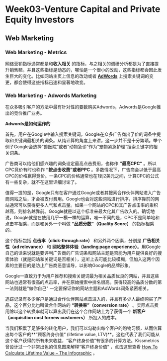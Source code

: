 # Week03-Venture Capital and Private Equity Investors
## Web Marketing
### Web Marketing - Metrics
网络营销指标通常都是和**收入相关** 的指标，与之相关的调研分析都是为了直接提升销售额。并且这些指标是动态的，哪怕是一个很小的改动，这些指标都会因此发生巨大的变化。比如网站主页上信息的改动或者 **[AdWords]( [http://www.google-adwords.cn/](http://www.google-adwords.cn/) )** 上搜索关键词的变更，都会使得这些指标迅速和显著地改变。

### Web Marketing - Adwords Marketing
在众多吸引客户的方法中最有针对性的要数购买Adwords，Adwords是Google推出的竞价推广业务。

**Adwords是如何运作的**

首先，用户在Google中输入搜索关键词，Google在众多广告商出了价的词条中提取和关键词最相关的词条。从纯计算的角度上来讲，这一步并不是十分繁琐。举个例子Google会选择“兽医院”或者”动物急诊”作为”宠物紧急护理“搜索关键字的相关词条。

广告商可以给他们感兴趣的词条设定最高点击费用，也称作 **“最高CPC“** 。所以CPC竞价有时也称作 **“按点击收费”或者PPC** 。多数情况下，广告商会以低于最高CPC的价格赢得竞价。一条CPC的价格通常也在1到2美元之间，计算CPC的公式有一些复杂，就不在这里详细讨论了。

值得一提的是，Google只有在客户通过Google或者其搜索合作伙伴网站进入广告商网站之后，才会被支付费用。Google也会对这些网站进行排序，排序靠前的网站通常可以获得更多人气和点击量。如果一个网站的CPC和其广告点击率的乘积越高，则排名越靠前。Google就是以这个标准来最大化其广告收入的。确切地说，Google就是在使用几乎一模一样的运算，唯一不同的是，CPC不是简单地和点击率相乘，而是和另外一个叫做 **“品质分数”（Quality Score）** 的指标相乘的。

这个指标包括 **点击率（click-through rate）** 和另外两个因素，分别是 **广告相关性（ad relevance）** 和 **网站整体体验（landing page experience）**。用Google自己的话来说就是要评判广告商的广告词条和网站主题是否能为用户提供良好的搜索体验（就是网站和关键词是否相关），这听上去可能比较模糊，但加入这两个因素的主要目的是防止广告商恶意误导，以影响Google的品牌形象。

Google一直致力于为用户推荐和搜索关键词最为相关品质优良的网站，并且这些网站也通常有很高的点击率，并在原始搜索中排名很高。获得较高的品质分数的第一法则就是"做你自己" 一定要保证你的网站主题和AdWords词条紧密相关。

追踪记录有多少客户是通过合作伙伴网站点击进入的，并且有多少人最终购买了产品，这个百分比也叫做合作网站的 **“转换率”（conversion rate）** 。实际点击费用除以这个转换率就可以算出我们在这个合作网站上为了获得一个 **新客户（acquisition cost fornew customers）**  所投入的成本。

当我们积累了足够多的转化用户，我们可以勾勒出每个客户的购物习惯，从而估算出每个客户的**“顾客终身价值“ (lifetime value, LTV)**。这也代表了我们可能从这个客户获得的所有未来收益，“客户终身价值”有很多的计算方法。Kissmetrics曾设计过一个非常出色的信息图来解释“客户终身价值” ，点击这里查看  [How To Calculate Lifetime Value – The Infographic](https://neilpatel.com/blog/how-to-calculate-lifetime-value/?wide=1) 。
